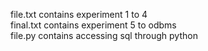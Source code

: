 file.txt contains experiment 1 to 4 <br>
final.txt contains experiment 5 to odbms <br>
file.py contains accessing sql through python <br>
